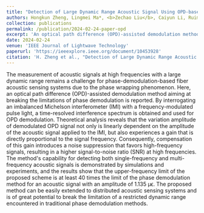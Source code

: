 ```yaml
---
title: "Detection of Large Dynamic Range Acoustic Signal Using OPD-based Fiber-Optic Interferometric Demodulation with SNR Enhancement"
authors: Hongkun Zheng, Lingmei Ma*, <b>Zechao Liu</b>, Caiyun Li, Ruimin Jie, Yiyang Zhuang, Chen Zhu, Yunjiang Rao*.
collection: publications
permalink: /publication/2024-02-24-paper-opd
excerpt: 'An optical path difference (OPD)-assisted demodulation method aiming at breaking the limitations of phase demodulation.'
date: 2024-02-24
venue: 'IEEE Journal of Lightwave Technology'
paperurl: 'https://ieeexplore.ieee.org/document/10453928'
citation: 'H. Zheng et al., "Detection of Large Dynamic Range Acoustic Signal Using OPD-based Fiber-Optic Interferometric Demodulation with SNR Enhancement," in <i>Journal of Lightwave Technology</i>, doi: 10.1109/JLT.2024.3371702.'
---
```

The measurement of acoustic signals at high frequencies with a large dynamic range remains a challenge for phase-demodulation-based fiber acoustic sensing systems due to the phase wrapping phenomenon. Here, an optical path difference (OPD)-assisted demodulation method aiming at breaking the limitations of phase demodulation is reported. By interrogating an imbalanced Michelson interferometer (IMI) with a frequency-modulated pulse light, a time-resolved interference spectrum is obtained and used for OPD demodulation. Theoretical analysis reveals that the variation amplitude of demodulated OPD signal not only is linearly dependent on the amplitude of the acoustic signal applied to the IMI, but also experiences a gain that is directly proportional to the signal frequency. Consequently, compensation of this gain introduces a noise suppression that favors high-frequency signals, resulting in a higher signal-to-noise ratio (SNR) at high frequencies. The method's capability for detecting both single-frequency and multi-frequency acoustic signals is demonstrated by simulations and experiments, and the results show that the upper-frequency limit of the proposed scheme is at least 40 times the limit of the phase demodulation method for an acoustic signal with an amplitude of 1.135 μϵ. The proposed method can be easily extended to distributed acoustic sensing systems and is of great potential to break the limitation of a restricted dynamic range encountered in traditional phase demodulation methods.
